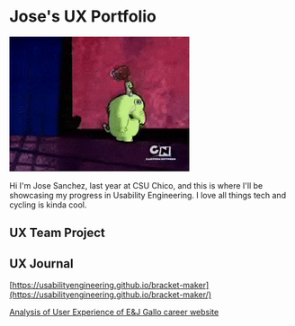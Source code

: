 # Jose's UX Portfolio
![Photo of Fred Fredburger](assets/fred-fredburger.gif)

Hi I'm Jose Sanchez, last year at CSU Chico, and this is where I'll be showcasing my progress in Usability Engineering. I love all things tech and cycling is kinda cool.
## UX Team Project


## UX Journal
[https://usabilityengineering.github.io/bracket-maker](https://usabilityengineering.github.io/bracket-maker/)

[Analysis of User Experience of E&J Gallo career website](j01/)
